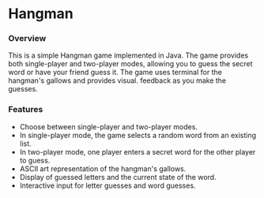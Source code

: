 # Hangman

### Overview
This is a simple Hangman game implemented in Java. The game provides both single-player and two-player modes, 
allowing you to guess the secret word or have your friend guess it. The game uses terminal for the hangman's 
gallows and provides visual. feedback as you make the guesses.

### Features
- Choose between single-player and two-player modes.
- In single-player mode, the game selects a random word from an existing list.
- In two-player mode, one player enters a secret word for the other player to guess.
- ASCII art representation of the hangman's gallows.
- Display of guessed letters and the current state of the word.
- Interactive input for letter guesses and word guesses.


